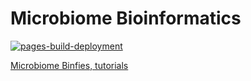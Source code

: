# Microbiome Bioinformatics

[![pages-build-deployment](https://github.com/telatin/microbiome-bioinformatics/actions/workflows/pages/pages-build-deployment/badge.svg)](https://github.com/telatin/microbiome-bioinformatics/actions/workflows/pages/pages-build-deployment)


[Microbiome Binfies, tutorials](https://telatin.github.io/microbiome-bioinformatics/)
